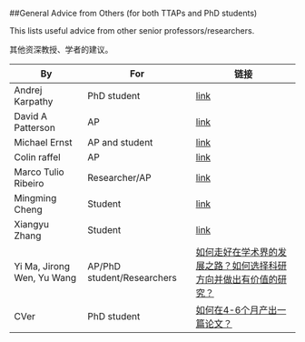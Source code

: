 ##General Advice from Others (for both TTAPs and PhD students)

This lists useful advice from other senior professors/researchers.

其他资深教授、学者的建议。

| By                  | For            | 链接                                                                       |
|---------------------|----------------|----------------------------------------------------------------------------|
| Andrej Karpathy     | PhD student    | [link](https://karpathy.github.io/2016/09/07/phd/)                                 |
| David A Patterson   | AP             | [link](https://people.eecs.berkeley.edu/~pattrsn/talks/Patterson.html)             |
| Michael Ernst       | AP and student | [link](https://homes.cs.washington.edu/~mernst/advice/)                            |
| Colin raffel        | AP             | [link](https://colinraffel.com/blog/reflecting-on-two-years-of-professorship.html) |
| Marco Tulio Ribeiro | Researcher/AP  | [link](https://medium.com/@marcotcr/coming-up-with-research-ideas-3032682e5852)    |
| Mingming Cheng      | Student        | [link](https://mmcheng.net/notice/)                                                |
| Xiangyu Zhang      | Student        | [link](https://mp.weixin.qq.com/s?__biz=Mzg5NTc2MTA0NQ==&mid=2247487252&idx=1&sn=fd73ce6c0f0a7726eb9913fa9c7a41c0&chksm=c00a20eef77da9f8f72b020896b73238b817a329c6115bec3f942a3a4ff7600097e42af952ff&mpshare=1&scene=1&srcid=0901smoTXRMt3ddCcY0XwGNK&sharer_sharetime=1662005458842&sharer_shareid=c5b6fadc801a2c4ecd6ca0096153aea4&version=4.0.9.99149&platform=mac#rd)                                                |
|Yi Ma, Jirong Wen, Yu Wang| AP/PhD student/Researchers|[如何走好在学术界的发展之路？如何选择科研方向并做出有价值的研究？](https://mp.weixin.qq.com/s/wSbITWQqo_fusAdRGdZxvQ)|
|CVer|PhD student|[如何在4-6个月产出一篇论文？](https://mp.weixin.qq.com/s/cJvVyuGDn_rGpNqC7btbLQ)|
